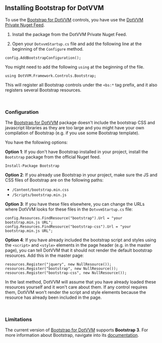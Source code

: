 ## Installing Bootstrap for DotVVM

To use the [Bootstrap for DotVVM](/landing/bootstrap-for-dotvvm) controls, you have use the [DotVVM Private Nuget Feed](/docs/tutorials/commercial-dotvvm-private-nuget-feed).

1. Install the package from the DotVVM Private Nuget Feed.

2. Open your `DotvvmStartup.cs` file and add the following line at the beginning of the `Configure` method.

```CSHARP
config.AddBootstrapConfiguration();
``` 

You might need to add the following `using` at the beginning of the file.

```CSHARP
using DotVVM.Framework.Controls.Bootstrap;
```

This will register all Bootstrap controls under the `<bs:*` tag prefix, and it also registers several Bootstrap resources. 

<br />

### Configuration

The [Bootstrap for DotVVM](/landing/bootstrap-for-dotvvm) package doesn't include the bootstrap CSS and javascript libraries as they are too large and you might have your own compilation of Bootstrap (e.g. if you use some Bootstrap template).   

You have the following options:

**Option 1**: If you don't have Bootstrap installed in your project, install the `Bootstrap` package from the official Nuget feed.

```
Install-Package Bootstrap
```

**Option 2**:  If you already use Bootstrap in your project, make sure the JS and CSS files of Bootstrap are on the following paths:

* `/Content/bootstrap.min.css`
* `/Scripts/bootstrap.min.js`

**Option 3**:  If you have these files elsewhere, you can change the URLs where DotVVM looks for these files in the `DotvvmStartup.cs` file:

```CSHARP
config.Resources.FindResource("bootstrap").Url = "your bootstrap.min.js URL";
config.Resources.FindResource("bootstrap-css").Url = "your bootstrap.min.js URL";
```

**Option 4**:  If you have already included the bootstrap script and styles using the `<script>` and `<style>` elements in the page header (e.g. in the master page), you can tell DotVVM that it should not render the default bootstrap resources. Add this in the master page:

```CSHARP
resources.Register("jquery", new NullResource());
resources.Register("bootstrap", new NullResource());
resources.Register("bootstrap-css", new NullResource());
```

In the last method, DotVVM will assume that you have already loaded these resources yourself and it won't care about them. If any control requires them, DotVVM won't render the script and style elements because the resource has already been included in the page.

<br />

### Limitations

The current version of [Bootstrap for DotVVM](/landing/bootstrap-for-dotvvm) supports **Bootstrap 3**. For more information about Bootstrap, navigate into its [documentation](https://getbootstrap.com).
